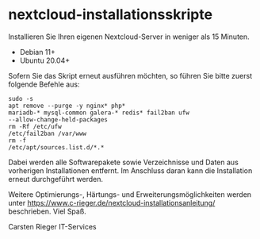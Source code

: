 # nextcloud-installationsskripte
Installieren Sie Ihren eigenen Nextcloud-Server in weniger als 15 Minuten.

* Debian 11+
* Ubuntu 20.04+

Sofern Sie das Skript erneut ausführen möchten, so führen Sie bitte zuerst folgende Befehle aus:

<code>sudo -s</code><br>
<code>apt remove --purge -y nginx* php* mariadb-* mysql-common galera-* redis* fail2ban ufw --allow-change-held-packages</code><br>
<code>rm -Rf /etc/ufw /etc/fail2ban /var/www</code><br>
<code>rm -f /etc/apt/sources.list.d/\*.\*</code>

Dabei werden alle Softwarepakete sowie Verzeichnisse und Daten aus vorherigen Installationen entfernt.
Im Anschluss daran kann die Installation erneut durchgeführt werden.
 
Weitere Optimierungs-, Härtungs- und Erweiterungsmöglichkeiten werden unter
https://www.c-rieger.de/nextcloud-installationsanleitung/
beschrieben. Viel Spaß.

Carsten Rieger IT-Services
